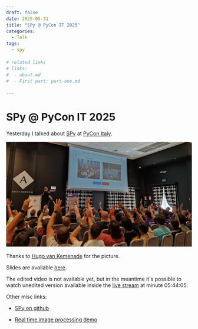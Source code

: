 ```yaml
---
draft: false
date: 2025-05-31
title: "SPy @ PyCon IT 2025"
categories:
  - Talk
tags:
  - spy

# related links
# links:
#  - about.md
#  - First part: part-one.md

---
```


# SPy @ PyCon IT 2025

<meta property="og:title" content="SPy @ PyCon IT 2025">
<meta property="og:description" content="Slides of the talk">
<meta property="og:image" content="http://antocuni.eu/2025/05-spy-pycon-italy/selfie.jpg">
<meta name="author" content="Antonio Cuni">

Yesterday I talked about [SPy](https://github.com/spylang/spy) at [PyCon Italy](https://pycon.it/).

![The most complicated selfie ever](selfie.jpg)

Thanks to [Hugo van Kemenade](https://github.com/hugovk) for the picture.

Slides are available [here](/talk/2025/05/spy-pycon-italy/).

The edited video is not available yet, but in the meantime it's possible to
watch unedited version available inside the
[live stream](https://www.youtube.com/live/pAnun46-fwE?si=gSMnf26TNHNSJkkO&t=20642)
at minute 05:44:05.

<!-- more -->

Other misc links:

  - [SPy on github](https://github.com/spylang/spy/)

  - [Real time image processing demo](https://antocuni.pyscriptapps.com/sobel/latest/)
